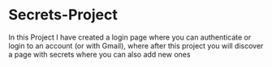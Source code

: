 # Secrets-Project
In this Project I have created a login page where you can authenticate or login to an account (or with Gmail), 
where after this project you will discover a page with secrets where you can also add new ones
